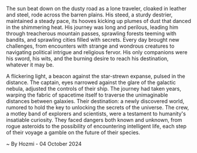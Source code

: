 
The sun beat down on the dusty road as a lone traveler, cloaked in leather and steel, rode across the barren plains. His steed, a sturdy destrier,  maintained a steady pace,  its hooves kicking up plumes of dust that danced in the shimmering heat. His journey was long and perilous, leading him through treacherous mountain passes, sprawling forests teeming with bandits, and sprawling cities filled with secrets. Every day brought new challenges, from encounters with strange and wondrous creatures to navigating political intrigue and religious fervor. His only companions were his sword, his wits, and the burning desire to reach his destination, whatever it may be.

A flickering light, a beacon against the star-strewn expanse, pulsed in the distance. The captain, eyes narrowed against the glare of the galactic nebula, adjusted the controls of their ship.  The journey had taken years, warping the fabric of spacetime itself to traverse the unimaginable distances between galaxies. Their destination: a newly discovered world, rumored to hold the key to unlocking the secrets of the universe.  The crew, a motley band of explorers and scientists, were a testament to humanity's insatiable curiosity.  They faced dangers both known and unknown, from rogue asteroids to the possibility of encountering intelligent life, each step of their voyage a gamble on the future of their species. 

~ By Hozmi - 04 October 2024

